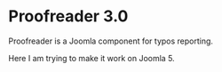 # Proofreader 3.0

Proofreader is a Joomla component for typos reporting.

Here I am trying to make it work on Joomla 5.

